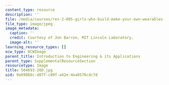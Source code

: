 ```yaml
---
content_type: resource
description: ''
file: /media/courses/res-2-005-girls-who-build-make-your-own-wearables-workshop-spring-2015/0e69868cd07fc89fa42e4ea8576cdc7d_504693-26D.jpg
file_type: image/jpeg
image_metadata:
  caption: ''
  credit: Courtesy of Jon Barron, MIT Lincoln Laboratory.
  image-alt: ''
learning_resource_types: []
ocw_type: OCWImage
parent_title: Introduction to Engineering & its Applications
parent_type: SupplementalResourceSection
resourcetype: Image
title: 504693-26D.jpg
uid: 0e69868c-d07f-c89f-a42e-4ea8576cdc7d
---
```

